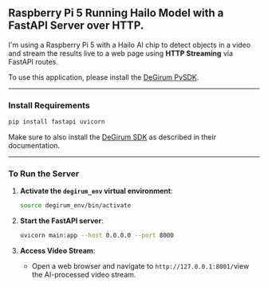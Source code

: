 ## Raspberry Pi 5 Running Hailo Model with a FastAPI Server over HTTP.

I'm using a Raspberry Pi 5 with a Hailo AI chip to detect objects in a video and stream the results live to a web page using **HTTP Streaming** via FastAPI routes.

To use this application, please install the [DeGirum PySDK](https://github.com/DeGirum/hailo_examples/blob/main/README.md).

---

### Install Requirements

```bash
pip install fastapi uvicorn
```

Make sure to also install the [DeGirum SDK](https://github.com/DeGirum/hailo_examples) as described in their documentation.

---

### To Run the Server

1. **Activate the ``degirum_env`` virtual environment**:

   ```bash
   source degirum_env/bin/activate
   ```

2. **Start the FastAPI server**:

   ```bash
   uvicorn main:app --host 0.0.0.0 --port 8000
   ```
3. **Access Video Stream**:
   - Open a web browser and navigate to `http://127.0.0.1:8001/`view the AI-processed video stream.

